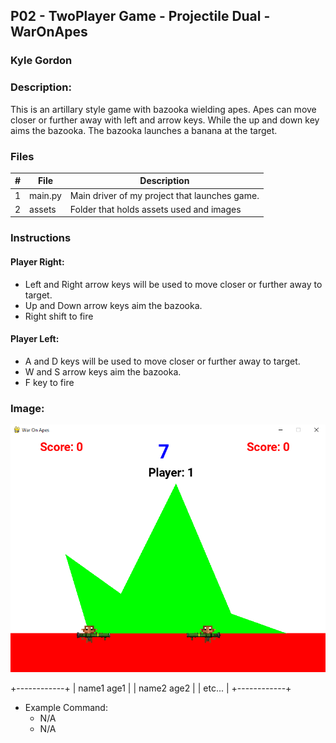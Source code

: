 ## P02 - TwoPlayer Game - Projectile Dual - WarOnApes
### Kyle Gordon
### Description:

This is an artillary style game with bazooka wielding apes. Apes can move closer
or further away with left and arrow keys. While the up and down key aims the
bazooka. The bazooka launches a banana at the target.

### Files

|   #   | File            | Description                                        |
| :---: | --------------- | -------------------------------------------------- |
|   1   | main.py         | Main driver of my project that launches game.      |
|   2   | assets  | Folder that holds assets used and images         |

### Instructions
#### Player Right:
- Left and Right arrow keys will be used to move closer or further away to target.
- Up and Down arrow keys aim the bazooka.
- Right shift to fire

#### Player Left:
- A and D keys will be used to move closer or further away to target.
- W and S arrow keys aim the bazooka.
- F key to fire

### Image:
![Screenshot](https://github.com/kylekgordon/5443-2D-Gordon/blob/main/Assignments/P02/WarOnApes.png)

+------------+
| name1 age1 |
| name2 age2 |
| etc...     |
+------------+

- Example Command:
    - N/A
    - N/A

